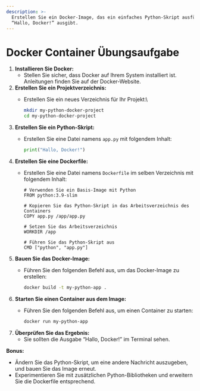```yaml
---
description: >-
  Erstellen Sie ein Docker-Image, das ein einfaches Python-Skript ausführt, das
  “Hallo, Docker!” ausgibt.
---
```


# Docker Container Übungsaufgabe

1. **Installieren Sie Docker:**
   * Stellen Sie sicher, dass Docker auf Ihrem System installiert ist. Anleitungen finden Sie auf der Docker-Website.
2. **Erstellen Sie ein Projektverzeichnis:**
   *   Erstellen Sie ein neues Verzeichnis für Ihr Projekt:\


       ```bash
       mkdir my-python-docker-project
       cd my-python-docker-project
       ```
3. **Erstellen Sie ein Python-Skript:**
   *   Erstellen Sie eine Datei namens `app.py` mit folgendem Inhalt:

       ```python
       print("Hallo, Docker!")
       ```
4. **Erstellen Sie eine Dockerfile:**
   *   Erstellen Sie eine Datei namens `Dockerfile` im selben Verzeichnis mit folgendem Inhalt:

       ```docker
       # Verwenden Sie ein Basis-Image mit Python
       FROM python:3.9-slim

       # Kopieren Sie das Python-Skript in das Arbeitsverzeichnis des Containers
       COPY app.py /app/app.py

       # Setzen Sie das Arbeitsverzeichnis
       WORKDIR /app

       # Führen Sie das Python-Skript aus
       CMD ["python", "app.py"]
       ```
5. **Bauen Sie das Docker-Image:**
   *   Führen Sie den folgenden Befehl aus, um das Docker-Image zu erstellen:

       ```bash
       docker build -t my-python-app .
       ```
6. **Starten Sie einen Container aus dem Image:**
   *   Führen Sie den folgenden Befehl aus, um einen Container zu starten:

       ```bash
       docker run my-python-app
       ```
7. **Überprüfen Sie das Ergebnis:**
   * Sie sollten die Ausgabe “Hallo, Docker!” im Terminal sehen.

**Bonus:**

* Ändern Sie das Python-Skript, um eine andere Nachricht auszugeben, und bauen Sie das Image erneut.
* Experimentieren Sie mit zusätzlichen Python-Bibliotheken und erweitern Sie die Dockerfile entsprechend.
